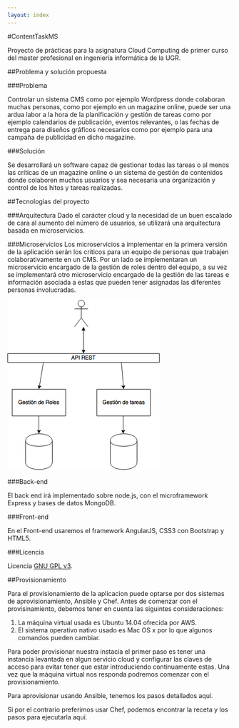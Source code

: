 ```yaml
---
layout: index
---
```



#ContentTaskMS

Proyecto de prácticas para la asignatura Cloud Computing de primer curso del master profesional en ingeniería informática de la UGR.

##Problema y solución propuesta

###Problema

Controlar un sistema CMS como por ejemplo Wordpress donde colaboran muchas personas, como por ejemplo en un magazine online, puede ser una ardua labor a la hora de la planificación y gestión de tareas como por ejemplo calendarios de publicación, eventos relevantes, o las fechas de entrega para diseños gráficos necesarios como por ejemplo para una campaña de publicidad en dicho magazine.

###Solución

Se desarrollará un software capaz de gestionar todas las tareas o al menos las críticas de un magazine online o un sistema de gestión de contenidos donde colaboren muchos usuarios y sea necesaria una organización y control de los hitos y tareas realizadas.

##Tecnologías del proyecto

###Arquitectura
Dado el carácter cloud y la necesidad de un buen escalado de cara al aumento del número de usuarios, se utilizará una arquitectura basada en microservicios.

###Microservicios
Los microservicios a implementar en la primera versión de la aplicación serán los críticos para un equipo de personas que trabajen colaborativamente en un CMS. Por un lado se implementaran un microservicio encargado de la gestión de roles dentro del equipo, a su vez se implementará otro microservicio encargado de la gestión de las tareas e información asociada a estas que pueden tener asignadas las diferentes personas involucradas.

![Arquitectura Microservicios](https://github.com/joseangeldiazg/MII-CloudComputing/blob/master/images/microservicios.png "Arquitectura.")

###Back-end

El back end irá implementado sobre node.js, con el microframework Express y bases de datos MongoDB.

###Front-end

En el Front-end usaremos el framework AngularJS, CSS3 con Bootstrap y HTML5.

###Licencia

Licencia [GNU GPL v3](https://github.com/joseangeldiazg/MII-CloudComputing/blob/master/LICENSE).


##Provisionamiento 

Para el provisionamiento de la aplicacion puede optarse por dos sistemas de aprovisionamiento, Ansible y Chef. Antes de comenzar con el provisinamiento, debemos tener en cuenta las siguintes consideraciones:

1. La máquina virtual usada es Ubuntu 14.04 ofrecida por AWS. 
2. El sistema operativo nativo usado es Mac OS x por lo que algunos comandos pueden cambiar. 

Para poder provisionar nuestra instacia el primer paso es tener una instancia levantada en algun servicio cloud y configurar las claves de acceso para evitar tener que estar introduciendo continuamente estas. Una vez que la máquina virtual nos responda podremos comenzar con el provisionamiento. 

Para aprovisionar usando Ansible, tenemos los pasos detallados aquí. 

Si por el contrario preferimos usar Chef, podemos encontrar la receta y los pasos para ejecutarla aquí. 

